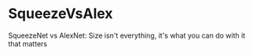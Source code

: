 # SqueezeVsAlex
SqueezeNet vs AlexNet: Size isn't everything, it's what you can do with it that matters
